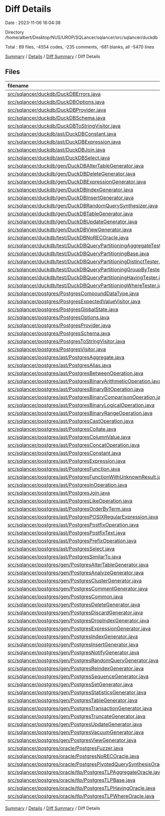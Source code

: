 # Diff Details

Date : 2023-11-06 16:04:38

Directory /home/albert/Desktop/NUS/UROP/SQLancer/sqlancer/src/sqlancer/duckdb

Total : 89 files,  -4554 codes, -235 comments, -681 blanks, all -5470 lines

[Summary](results.md) / [Details](details.md) / [Diff Summary](diff.md) / Diff Details

## Files
| filename | language | code | comment | blank | total |
| :--- | :--- | ---: | ---: | ---: | ---: |
| [src/sqlancer/duckdb/DuckDBErrors.java](/src/sqlancer/duckdb/DuckDBErrors.java) | Java | 88 | 5 | 23 | 116 |
| [src/sqlancer/duckdb/DuckDBOptions.java](/src/sqlancer/duckdb/DuckDBOptions.java) | Java | 122 | 0 | 36 | 158 |
| [src/sqlancer/duckdb/DuckDBProvider.java](/src/sqlancer/duckdb/DuckDBProvider.java) | Java | 141 | 1 | 23 | 165 |
| [src/sqlancer/duckdb/DuckDBSchema.java](/src/sqlancer/duckdb/DuckDBSchema.java) | Java | 239 | 5 | 38 | 282 |
| [src/sqlancer/duckdb/DuckDBToStringVisitor.java](/src/sqlancer/duckdb/DuckDBToStringVisitor.java) | Java | 83 | 0 | 9 | 92 |
| [src/sqlancer/duckdb/ast/DuckDBConstant.java](/src/sqlancer/duckdb/ast/DuckDBConstant.java) | Java | 135 | 0 | 58 | 193 |
| [src/sqlancer/duckdb/ast/DuckDBExpression.java](/src/sqlancer/duckdb/ast/DuckDBExpression.java) | Java | 3 | 0 | 3 | 6 |
| [src/sqlancer/duckdb/ast/DuckDBJoin.java](/src/sqlancer/duckdb/ast/DuckDBJoin.java) | Java | 103 | 0 | 22 | 125 |
| [src/sqlancer/duckdb/ast/DuckDBSelect.java](/src/sqlancer/duckdb/ast/DuckDBSelect.java) | Java | 12 | 0 | 7 | 19 |
| [src/sqlancer/duckdb/gen/DuckDBAlterTableGenerator.java](/src/sqlancer/duckdb/gen/DuckDBAlterTableGenerator.java) | Java | 64 | 0 | 7 | 71 |
| [src/sqlancer/duckdb/gen/DuckDBDeleteGenerator.java](/src/sqlancer/duckdb/gen/DuckDBDeleteGenerator.java) | Java | 25 | 0 | 6 | 31 |
| [src/sqlancer/duckdb/gen/DuckDBExpressionGenerator.java](/src/sqlancer/duckdb/gen/DuckDBExpressionGenerator.java) | Java | 364 | 8 | 75 | 447 |
| [src/sqlancer/duckdb/gen/DuckDBIndexGenerator.java](/src/sqlancer/duckdb/gen/DuckDBIndexGenerator.java) | Java | 53 | 0 | 7 | 60 |
| [src/sqlancer/duckdb/gen/DuckDBInsertGenerator.java](/src/sqlancer/duckdb/gen/DuckDBInsertGenerator.java) | Java | 43 | 1 | 10 | 54 |
| [src/sqlancer/duckdb/gen/DuckDBRandomQuerySynthesizer.java](/src/sqlancer/duckdb/gen/DuckDBRandomQuerySynthesizer.java) | Java | 56 | 7 | 8 | 71 |
| [src/sqlancer/duckdb/gen/DuckDBTableGenerator.java](/src/sqlancer/duckdb/gen/DuckDBTableGenerator.java) | Java | 82 | 0 | 8 | 90 |
| [src/sqlancer/duckdb/gen/DuckDBUpdateGenerator.java](/src/sqlancer/duckdb/gen/DuckDBUpdateGenerator.java) | Java | 44 | 0 | 10 | 54 |
| [src/sqlancer/duckdb/gen/DuckDBViewGenerator.java](/src/sqlancer/duckdb/gen/DuckDBViewGenerator.java) | Java | 31 | 0 | 6 | 37 |
| [src/sqlancer/duckdb/test/DuckDBNoRECOracle.java](/src/sqlancer/duckdb/test/DuckDBNoRECOracle.java) | Java | 119 | 9 | 10 | 138 |
| [src/sqlancer/duckdb/test/DuckDBQueryPartitioningAggregateTester.java](/src/sqlancer/duckdb/test/DuckDBQueryPartitioningAggregateTester.java) | Java | 174 | 0 | 16 | 190 |
| [src/sqlancer/duckdb/test/DuckDBQueryPartitioningBase.java](/src/sqlancer/duckdb/test/DuckDBQueryPartitioningBase.java) | Java | 64 | 0 | 10 | 74 |
| [src/sqlancer/duckdb/test/DuckDBQueryPartitioningDistinctTester.java](/src/sqlancer/duckdb/test/DuckDBQueryPartitioningDistinctTester.java) | Java | 37 | 0 | 8 | 45 |
| [src/sqlancer/duckdb/test/DuckDBQueryPartitioningGroupByTester.java](/src/sqlancer/duckdb/test/DuckDBQueryPartitioningGroupByTester.java) | Java | 44 | 0 | 10 | 54 |
| [src/sqlancer/duckdb/test/DuckDBQueryPartitioningHavingTester.java](/src/sqlancer/duckdb/test/DuckDBQueryPartitioningHavingTester.java) | Java | 54 | 0 | 10 | 64 |
| [src/sqlancer/duckdb/test/DuckDBQueryPartitioningWhereTester.java](/src/sqlancer/duckdb/test/DuckDBQueryPartitioningWhereTester.java) | Java | 37 | 0 | 9 | 46 |
| [src/sqlancer/postgres/PostgresCompoundDataType.java](/src/sqlancer/postgres/PostgresCompoundDataType.java) | Java | -35 | 0 | -11 | -46 |
| [src/sqlancer/postgres/PostgresExpectedValueVisitor.java](/src/sqlancer/postgres/PostgresExpectedValueVisitor.java) | Java | -143 | -10 | -28 | -181 |
| [src/sqlancer/postgres/PostgresGlobalState.java](/src/sqlancer/postgres/PostgresGlobalState.java) | Java | -124 | -4 | -26 | -154 |
| [src/sqlancer/postgres/PostgresOptions.java](/src/sqlancer/postgres/PostgresOptions.java) | Java | -79 | 0 | -18 | -97 |
| [src/sqlancer/postgres/PostgresProvider.java](/src/sqlancer/postgres/PostgresProvider.java) | Java | -308 | -13 | -29 | -350 |
| [src/sqlancer/postgres/PostgresSchema.java](/src/sqlancer/postgres/PostgresSchema.java) | Java | -276 | -6 | -46 | -328 |
| [src/sqlancer/postgres/PostgresToStringVisitor.java](/src/sqlancer/postgres/PostgresToStringVisitor.java) | Java | -317 | -6 | -31 | -354 |
| [src/sqlancer/postgres/PostgresVisitor.java](/src/sqlancer/postgres/PostgresVisitor.java) | Java | -104 | 0 | -28 | -132 |
| [src/sqlancer/postgres/ast/PostgresAggregate.java](/src/sqlancer/postgres/ast/PostgresAggregate.java) | Java | -42 | -4 | -14 | -60 |
| [src/sqlancer/postgres/ast/PostgresAlias.java](/src/sqlancer/postgres/ast/PostgresAlias.java) | Java | -26 | 0 | -10 | -36 |
| [src/sqlancer/postgres/ast/PostgresBetweenOperation.java](/src/sqlancer/postgres/ast/PostgresBetweenOperation.java) | Java | -55 | 0 | -12 | -67 |
| [src/sqlancer/postgres/ast/PostgresBinaryArithmeticOperation.java](/src/sqlancer/postgres/ast/PostgresBinaryArithmeticOperation.java) | Java | -88 | 0 | -22 | -110 |
| [src/sqlancer/postgres/ast/PostgresBinaryBitOperation.java](/src/sqlancer/postgres/ast/PostgresBinaryBitOperation.java) | Java | -35 | 0 | -12 | -47 |
| [src/sqlancer/postgres/ast/PostgresBinaryComparisonOperation.java](/src/sqlancer/postgres/ast/PostgresBinaryComparisonOperation.java) | Java | -122 | 0 | -18 | -140 |
| [src/sqlancer/postgres/ast/PostgresBinaryLogicalOperation.java](/src/sqlancer/postgres/ast/PostgresBinaryLogicalOperation.java) | Java | -78 | 0 | -11 | -89 |
| [src/sqlancer/postgres/ast/PostgresBinaryRangeOperation.java](/src/sqlancer/postgres/ast/PostgresBinaryRangeOperation.java) | Java | -54 | 0 | -20 | -74 |
| [src/sqlancer/postgres/ast/PostgresCastOperation.java](/src/sqlancer/postgres/ast/PostgresCastOperation.java) | Java | -35 | 0 | -11 | -46 |
| [src/sqlancer/postgres/ast/PostgresCollate.java](/src/sqlancer/postgres/ast/PostgresCollate.java) | Java | -24 | 0 | -10 | -34 |
| [src/sqlancer/postgres/ast/PostgresColumnValue.java](/src/sqlancer/postgres/ast/PostgresColumnValue.java) | Java | -25 | 0 | -10 | -35 |
| [src/sqlancer/postgres/ast/PostgresConcatOperation.java](/src/sqlancer/postgres/ast/PostgresConcatOperation.java) | Java | -30 | 0 | -8 | -38 |
| [src/sqlancer/postgres/ast/PostgresConstant.java](/src/sqlancer/postgres/ast/PostgresConstant.java) | Java | -480 | 0 | -118 | -598 |
| [src/sqlancer/postgres/ast/PostgresExpression.java](/src/sqlancer/postgres/ast/PostgresExpression.java) | Java | -10 | 0 | -5 | -15 |
| [src/sqlancer/postgres/ast/PostgresFunction.java](/src/sqlancer/postgres/ast/PostgresFunction.java) | Java | -203 | -40 | -46 | -289 |
| [src/sqlancer/postgres/ast/PostgresFunctionWithUnknownResult.java](/src/sqlancer/postgres/ast/PostgresFunctionWithUnknownResult.java) | Java | -137 | -27 | -23 | -187 |
| [src/sqlancer/postgres/ast/PostgresInOperation.java](/src/sqlancer/postgres/ast/PostgresInOperation.java) | Java | -54 | 0 | -12 | -66 |
| [src/sqlancer/postgres/ast/PostgresJoin.java](/src/sqlancer/postgres/ast/PostgresJoin.java) | Java | -36 | 0 | -14 | -50 |
| [src/sqlancer/postgres/ast/PostgresLikeOperation.java](/src/sqlancer/postgres/ast/PostgresLikeOperation.java) | Java | -31 | 0 | -8 | -39 |
| [src/sqlancer/postgres/ast/PostgresOrderByTerm.java](/src/sqlancer/postgres/ast/PostgresOrderByTerm.java) | Java | -31 | 0 | -12 | -43 |
| [src/sqlancer/postgres/ast/PostgresPOSIXRegularExpression.java](/src/sqlancer/postgres/ast/PostgresPOSIXRegularExpression.java) | Java | -49 | 0 | -17 | -66 |
| [src/sqlancer/postgres/ast/PostgresPostfixOperation.java](/src/sqlancer/postgres/ast/PostgresPostfixOperation.java) | Java | -120 | 0 | -32 | -152 |
| [src/sqlancer/postgres/ast/PostgresPostfixText.java](/src/sqlancer/postgres/ast/PostgresPostfixText.java) | Java | -29 | 0 | -9 | -38 |
| [src/sqlancer/postgres/ast/PostgresPrefixOperation.java](/src/sqlancer/postgres/ast/PostgresPrefixOperation.java) | Java | -92 | -2 | -26 | -120 |
| [src/sqlancer/postgres/ast/PostgresSelect.java](/src/sqlancer/postgres/ast/PostgresSelect.java) | Java | -102 | 0 | -34 | -136 |
| [src/sqlancer/postgres/ast/PostgresSimilarTo.java](/src/sqlancer/postgres/ast/PostgresSimilarTo.java) | Java | -30 | 0 | -11 | -41 |
| [src/sqlancer/postgres/gen/PostgresAlterTableGenerator.java](/src/sqlancer/postgres/gen/PostgresAlterTableGenerator.java) | Java | -358 | -8 | -16 | -382 |
| [src/sqlancer/postgres/gen/PostgresAnalyzeGenerator.java](/src/sqlancer/postgres/gen/PostgresAnalyzeGenerator.java) | Java | -35 | -1 | -7 | -43 |
| [src/sqlancer/postgres/gen/PostgresClusterGenerator.java](/src/sqlancer/postgres/gen/PostgresClusterGenerator.java) | Java | -27 | 0 | -6 | -33 |
| [src/sqlancer/postgres/gen/PostgresCommentGenerator.java](/src/sqlancer/postgres/gen/PostgresCommentGenerator.java) | Java | -59 | -3 | -7 | -69 |
| [src/sqlancer/postgres/gen/PostgresCommon.java](/src/sqlancer/postgres/gen/PostgresCommon.java) | Java | -380 | -21 | -34 | -435 |
| [src/sqlancer/postgres/gen/PostgresDeleteGenerator.java](/src/sqlancer/postgres/gen/PostgresDeleteGenerator.java) | Java | -41 | 0 | -6 | -47 |
| [src/sqlancer/postgres/gen/PostgresDiscardGenerator.java](/src/sqlancer/postgres/gen/PostgresDiscardGenerator.java) | Java | -32 | -1 | -7 | -40 |
| [src/sqlancer/postgres/gen/PostgresDropIndexGenerator.java](/src/sqlancer/postgres/gen/PostgresDropIndexGenerator.java) | Java | -45 | 0 | -7 | -52 |
| [src/sqlancer/postgres/gen/PostgresExpressionGenerator.java](/src/sqlancer/postgres/gen/PostgresExpressionGenerator.java) | Java | -530 | -12 | -63 | -605 |
| [src/sqlancer/postgres/gen/PostgresIndexGenerator.java](/src/sqlancer/postgres/gen/PostgresIndexGenerator.java) | Java | -129 | -13 | -12 | -154 |
| [src/sqlancer/postgres/gen/PostgresInsertGenerator.java](/src/sqlancer/postgres/gen/PostgresInsertGenerator.java) | Java | -117 | 0 | -10 | -127 |
| [src/sqlancer/postgres/gen/PostgresNotifyGenerator.java](/src/sqlancer/postgres/gen/PostgresNotifyGenerator.java) | Java | -39 | 0 | -9 | -48 |
| [src/sqlancer/postgres/gen/PostgresRandomQueryGenerator.java](/src/sqlancer/postgres/gen/PostgresRandomQueryGenerator.java) | Java | -57 | 0 | -7 | -64 |
| [src/sqlancer/postgres/gen/PostgresReindexGenerator.java](/src/sqlancer/postgres/gen/PostgresReindexGenerator.java) | Java | -57 | -3 | -8 | -68 |
| [src/sqlancer/postgres/gen/PostgresSequenceGenerator.java](/src/sqlancer/postgres/gen/PostgresSequenceGenerator.java) | Java | -79 | -6 | -6 | -91 |
| [src/sqlancer/postgres/gen/PostgresSetGenerator.java](/src/sqlancer/postgres/gen/PostgresSetGenerator.java) | Java | -104 | -35 | -10 | -149 |
| [src/sqlancer/postgres/gen/PostgresStatisticsGenerator.java](/src/sqlancer/postgres/gen/PostgresStatisticsGenerator.java) | Java | -64 | 0 | -10 | -74 |
| [src/sqlancer/postgres/gen/PostgresTableGenerator.java](/src/sqlancer/postgres/gen/PostgresTableGenerator.java) | Java | -281 | -9 | -18 | -308 |
| [src/sqlancer/postgres/gen/PostgresTransactionGenerator.java](/src/sqlancer/postgres/gen/PostgresTransactionGenerator.java) | Java | -18 | -4 | -6 | -28 |
| [src/sqlancer/postgres/gen/PostgresTruncateGenerator.java](/src/sqlancer/postgres/gen/PostgresTruncateGenerator.java) | Java | -30 | -4 | -7 | -41 |
| [src/sqlancer/postgres/gen/PostgresUpdateGenerator.java](/src/sqlancer/postgres/gen/PostgresUpdateGenerator.java) | Java | -68 | -2 | -11 | -81 |
| [src/sqlancer/postgres/gen/PostgresVacuumGenerator.java](/src/sqlancer/postgres/gen/PostgresVacuumGenerator.java) | Java | -65 | -5 | -8 | -78 |
| [src/sqlancer/postgres/gen/PostgresViewGenerator.java](/src/sqlancer/postgres/gen/PostgresViewGenerator.java) | Java | -78 | -9 | -6 | -93 |
| [src/sqlancer/postgres/oracle/PostgresFuzzer.java](/src/sqlancer/postgres/oracle/PostgresFuzzer.java) | Java | -23 | 0 | -8 | -31 |
| [src/sqlancer/postgres/oracle/PostgresNoRECOracle.java](/src/sqlancer/postgres/oracle/PostgresNoRECOracle.java) | Java | -155 | -1 | -13 | -169 |
| [src/sqlancer/postgres/oracle/PostgresPivotedQuerySynthesisOracle.java](/src/sqlancer/postgres/oracle/PostgresPivotedQuerySynthesisOracle.java) | Java | -132 | -3 | -17 | -152 |
| [src/sqlancer/postgres/oracle/tlp/PostgresTLPAggregateOracle.java](/src/sqlancer/postgres/oracle/tlp/PostgresTLPAggregateOracle.java) | Java | -161 | -18 | -17 | -196 |
| [src/sqlancer/postgres/oracle/tlp/PostgresTLPBase.java](/src/sqlancer/postgres/oracle/tlp/PostgresTLPBase.java) | Java | -108 | -1 | -13 | -122 |
| [src/sqlancer/postgres/oracle/tlp/PostgresTLPHavingOracle.java](/src/sqlancer/postgres/oracle/tlp/PostgresTLPHavingOracle.java) | Java | -57 | 0 | -11 | -68 |
| [src/sqlancer/postgres/oracle/tlp/PostgresTLPWhereOracle.java](/src/sqlancer/postgres/oracle/tlp/PostgresTLPWhereOracle.java) | Java | -38 | 0 | -8 | -46 |

[Summary](results.md) / [Details](details.md) / [Diff Summary](diff.md) / Diff Details